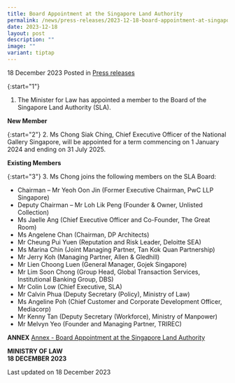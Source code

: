 ```yaml
---
title: Board Appointment at the Singapore Land Authority
permalink: /news/press-releases/2023-12-18-board-appointment-at-singapore-land-authority/
date: 2023-12-18
layout: post
description: ""
image: ""
variant: tiptap
---
```

18 December 2023 Posted in [Press releases](/news/press-releases)

{:start="1"} 
1. The Minister for Law has appointed a member to the Board of the Singapore Land Authority (SLA).

**New Member**

{:start="2"} 
2. Ms Chong Siak Ching, Chief Executive Officer of the National Gallery Singapore, will be appointed for a term commencing on 1 January 2024 and ending on 31 July 2025.

**Existing Members**

{:start="3"} 
3. Ms Chong joins the following members on the SLA Board:

- Chairman – Mr Yeoh Oon Jin (Former Executive Chairman, PwC LLP Singapore)
- Deputy Chairman – Mr Loh Lik Peng (Founder &amp; Owner, Unlisted Collection)
- Ms Jaelle Ang (Chief Executive Officer and Co-Founder, The Great Room)
- Ms Angelene Chan (Chairman, DP Architects)
- Mr Cheung Pui Yuen (Reputation and Risk Leader, Deloitte SEA)
- Ms Marina Chin (Joint Managing Partner, Tan Kok Quan Partnership)
- Mr Jerry Koh (Managing Partner, Allen &amp; Gledhill)
- Mr Lien Choong Luen (General Manager, Gojek Singapore)
- Mr Lim Soon Chong (Group Head, Global Transaction Services, Institutional Banking Group, DBS)
- Mr Colin Low (Chief Executive, SLA)
- Mr Calvin Phua (Deputy Secretary (Policy), Ministry of Law)
- Ms Angeline Poh (Chief Customer and Corporate Development Officer, Mediacorp)
- Mr Kenny Tan (Deputy Secretary (Workforce), Ministry of Manpower)
- Mr Melvyn Yeo (Founder and Managing Partner, TRIREC)

**ANNEX**
<a href="/files/news/press-releases/2023/annex___board_appointment_at_the_singapore_land_authority.pdf" rel="noopener noreferrer nofollow" target="_blank">Annex - Board Appointment at the Singapore Land Authority</a></p><p></p><p>

**MINISTRY OF LAW**
<br>**18 DECEMBER 2023**


<p class="right-side-updated">Last updated on 18 December 2023</p>
